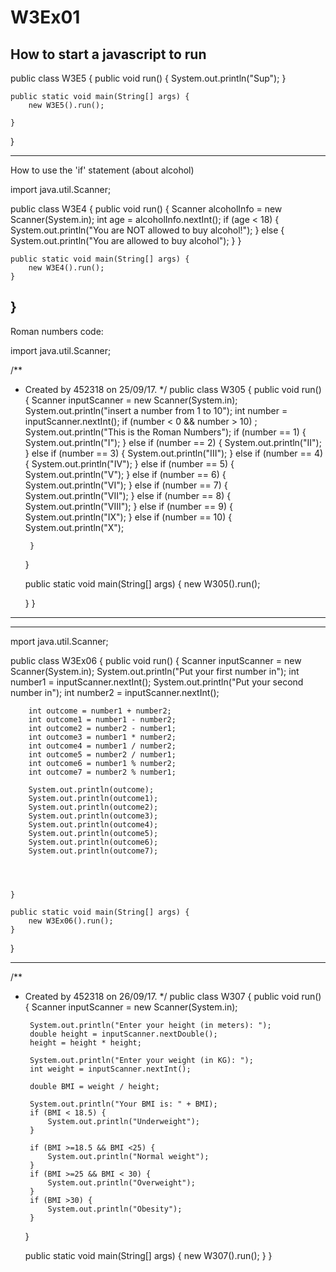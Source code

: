 # W3Ex01
How to start a javascript to run
------------------
public class W3E5 {
    public void run() {
        System.out.println("Sup");
    }

    public static void main(String[] args) {
        new W3E5().run();

    }
}

-------------------
How to use the 'if' statement (about alcohol)

import java.util.Scanner;

public class W3E4 {
    public void run() {
        Scanner alcoholInfo = new Scanner(System.in);
        int age = alcoholInfo.nextInt();
        if (age < 18) {
            System.out.println("You are NOT allowed to buy alcohol!");
        } else {
                System.out.println("You are allowed to buy alcohol");
            }
        }




    public static void main(String[] args) {
        new W3E4().run();
    }
}
------------------
Roman numbers code:

import java.util.Scanner;

/**
 * Created by 452318 on 25/09/17.
 */
public class W305 {
    public void run() {
        Scanner inputScanner = new Scanner(System.in);
        System.out.println("insert a number from 1 to 10");
        int number = inputScanner.nextInt();
        if (number < 0 && number > 10) ;
        System.out.println("This is the Roman Numbers");
        if (number == 1) {
            System.out.println("I");
        } else if (number == 2) {
            System.out.println("II");
        } else if (number == 3) {
            System.out.println("III");
        } else if (number == 4) {
            System.out.println("IV");
        } else if (number == 5) {
            System.out.println("V");
        } else if (number == 6) {
            System.out.println("VI");
        } else if (number == 7) {
            System.out.println("VII");
        } else if (number == 8) {
            System.out.println("VIII");
        } else if (number == 9) {
            System.out.println("IX");
        } else if (number == 10) {
            System.out.println("X");

        }
    }

    public static void main(String[] args) {
        new W305().run();

    }
}
-----------------------------------


--------------------------------

mport java.util.Scanner;

public class W3Ex06 {
    public void run() {
        Scanner inputScanner = new Scanner(System.in);
        System.out.println("Put your first number in");
        int number1 = inputScanner.nextInt();
        System.out.println("Put your second number in");
        int number2 = inputScanner.nextInt();

        int outcome = number1 + number2;
        int outcome1 = number1 - number2;
        int outcome2 = number2 - number1;
        int outcome3 = number1 * number2;
        int outcome4 = number1 / number2;
        int outcome5 = number2 / number1;
        int outcome6 = number1 % number2;
        int outcome7 = number2 % number1;

        System.out.println(outcome);
        System.out.println(outcome1);
        System.out.println(outcome2);
        System.out.println(outcome3);
        System.out.println(outcome4);
        System.out.println(outcome5);
        System.out.println(outcome6);
        System.out.println(outcome7);




    }

    public static void main(String[] args) {
        new W3Ex06().run();
    }
}

---------------
/**
 * Created by 452318 on 26/09/17.
 */
public class W307 {
    public void run() {
        Scanner inputScanner = new Scanner(System.in);

        System.out.println("Enter your height (in meters): ");
        double height = inputScanner.nextDouble();
        height = height * height;

        System.out.println("Enter your weight (in KG): ");
        int weight = inputScanner.nextInt();

        double BMI = weight / height;

        System.out.println("Your BMI is: " + BMI);
        if (BMI < 18.5) {
            System.out.println("Underweight");
        }

        if (BMI >=18.5 && BMI <25) {
            System.out.println("Normal weight");
        }
        if (BMI >=25 && BMI < 30) {
            System.out.println("Overweight");
        }
        if (BMI >30) {
            System.out.println("Obesity");
        }


    }

    public static void main(String[] args) {
        new W307().run();
    }
}
